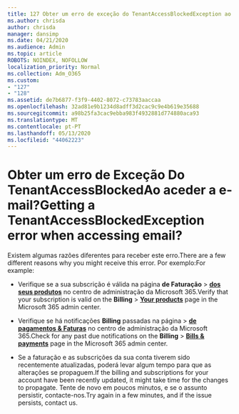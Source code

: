 ```yaml
---
title: 127 Obter um erro de exceção do TenantAccessBlockedException ao aceder a e-mail?
ms.author: chrisda
author: chrisda
manager: dansimp
ms.date: 04/21/2020
ms.audience: Admin
ms.topic: article
ROBOTS: NOINDEX, NOFOLLOW
localization_priority: Normal
ms.collection: Adm_O365
ms.custom:
- "127"
- "128"
ms.assetid: de7b6877-f3f9-4402-8072-c73783aaccaa
ms.openlocfilehash: 32ad81e9b1234d8adff3d2cac9c9e4b619e35688
ms.sourcegitcommit: a98b25fa3cac9ebba983f4932881d774880aca93
ms.translationtype: MT
ms.contentlocale: pt-PT
ms.lasthandoff: 05/13/2020
ms.locfileid: "44062223"
---
```

# <a name="getting-a-tenantaccessblockedexception-error-when-accessing-email"></a><span data-ttu-id="82249-102">Obter um erro de Exceção Do TenantAccessBlockedAo aceder a e-mail?</span><span class="sxs-lookup"><span data-stu-id="82249-102">Getting a TenantAccessBlockedException error when accessing email?</span></span>

<span data-ttu-id="82249-103">Existem algumas razões diferentes para receber este erro.</span><span class="sxs-lookup"><span data-stu-id="82249-103">There are a few different reasons why you might receive this error.</span></span> <span data-ttu-id="82249-104">Por exemplo:</span><span class="sxs-lookup"><span data-stu-id="82249-104">For example:</span></span>

- <span data-ttu-id="82249-105">Verifique se a sua subscrição é válida na página **de Faturação** \> **[dos seus produtos](https://portal.office.com/adminportal/home#/subscriptions)** no centro de administração da Microsoft 365.</span><span class="sxs-lookup"><span data-stu-id="82249-105">Verify that your subscription is valid on the **Billing** \> **[Your products](https://portal.office.com/adminportal/home#/subscriptions)** page in the Microsoft 365 admin center.</span></span>

- <span data-ttu-id="82249-106">Verifique se há notificações **Billing** passadas na página \> **[de pagamentos & Faturas](https://portal.office.com/adminportal/home#/billoverview)** no centro de administração da Microsoft 365.</span><span class="sxs-lookup"><span data-stu-id="82249-106">Check for any past due notifications on the **Billing** \> **[Bills & payments](https://portal.office.com/adminportal/home#/billoverview)** page in the Microsoft 365 admin center.</span></span>

- <span data-ttu-id="82249-107">Se a faturação e as subscrições da sua conta tiverem sido recentemente atualizadas, poderá levar algum tempo para que as alterações se propaguem.</span><span class="sxs-lookup"><span data-stu-id="82249-107">If the billing and subscriptions for your account have been recently updated, it might take time for the changes to propagate.</span></span> <span data-ttu-id="82249-108">Tente de novo em poucos minutos, e se o assunto persistir, contacte-nos.</span><span class="sxs-lookup"><span data-stu-id="82249-108">Try again in a few minutes, and if the issue persists, contact us.</span></span>
